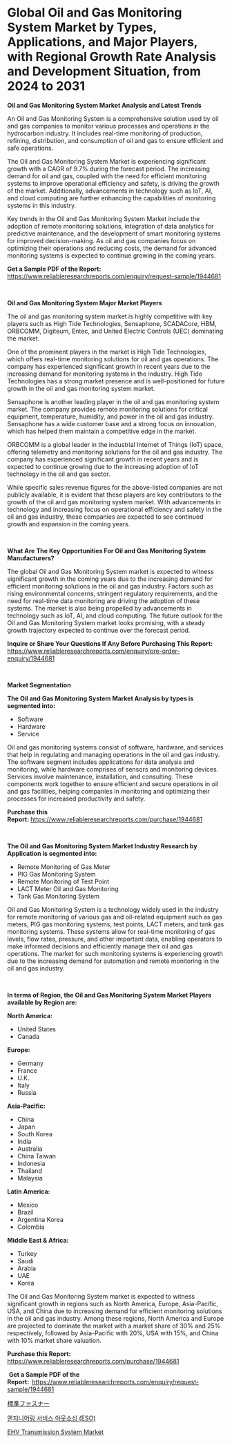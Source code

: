 <p><h1>Global Oil and Gas Monitoring System Market by Types, Applications, and Major Players, with Regional Growth Rate Analysis and Development Situation, from 2024 to 2031</h1></p><p><strong>Oil and Gas Monitoring System Market Analysis and Latest Trends</strong></p>
<p><p>An Oil and Gas Monitoring System is a comprehensive solution used by oil and gas companies to monitor various processes and operations in the hydrocarbon industry. It includes real-time monitoring of production, refining, distribution, and consumption of oil and gas to ensure efficient and safe operations.</p><p>The Oil and Gas Monitoring System Market is experiencing significant growth with a CAGR of 9.7% during the forecast period. The increasing demand for oil and gas, coupled with the need for efficient monitoring systems to improve operational efficiency and safety, is driving the growth of the market. Additionally, advancements in technology such as IoT, AI, and cloud computing are further enhancing the capabilities of monitoring systems in this industry.</p><p>Key trends in the Oil and Gas Monitoring System Market include the adoption of remote monitoring solutions, integration of data analytics for predictive maintenance, and the development of smart monitoring systems for improved decision-making. As oil and gas companies focus on optimizing their operations and reducing costs, the demand for advanced monitoring systems is expected to continue growing in the coming years.</p></p>
<p><strong>Get a Sample PDF of the Report:&nbsp;</strong> <a href="https://www.reliableresearchreports.com/enquiry/request-sample/1944681">https://www.reliableresearchreports.com/enquiry/request-sample/1944681</a></p>
<p>&nbsp;</p>
<p><strong>Oil and Gas Monitoring System Major Market Players</strong></p>
<p><p>The oil and gas monitoring system market is highly competitive with key players such as High Tide Technologies, Sensaphone, SCADACore, HBM, ORBCOMM, Digiteum, Entec, and United Electric Controls (UEC) dominating the market.</p><p>One of the prominent players in the market is High Tide Technologies, which offers real-time monitoring solutions for oil and gas operations. The company has experienced significant growth in recent years due to the increasing demand for monitoring systems in the industry. High Tide Technologies has a strong market presence and is well-positioned for future growth in the oil and gas monitoring system market.</p><p>Sensaphone is another leading player in the oil and gas monitoring system market. The company provides remote monitoring solutions for critical equipment, temperature, humidity, and power in the oil and gas industry. Sensaphone has a wide customer base and a strong focus on innovation, which has helped them maintain a competitive edge in the market.</p><p>ORBCOMM is a global leader in the industrial Internet of Things (IoT) space, offering telemetry and monitoring solutions for the oil and gas industry. The company has experienced significant growth in recent years and is expected to continue growing due to the increasing adoption of IoT technology in the oil and gas sector.</p><p>While specific sales revenue figures for the above-listed companies are not publicly available, it is evident that these players are key contributors to the growth of the oil and gas monitoring system market. With advancements in technology and increasing focus on operational efficiency and safety in the oil and gas industry, these companies are expected to see continued growth and expansion in the coming years.</p></p>
<p>&nbsp;</p>
<p><strong>What Are The Key Opportunities For Oil and Gas Monitoring System Manufacturers?</strong></p>
<p><p>The global Oil and Gas Monitoring System market is expected to witness significant growth in the coming years due to the increasing demand for efficient monitoring solutions in the oil and gas industry. Factors such as rising environmental concerns, stringent regulatory requirements, and the need for real-time data monitoring are driving the adoption of these systems. The market is also being propelled by advancements in technology such as IoT, AI, and cloud computing. The future outlook for the Oil and Gas Monitoring System market looks promising, with a steady growth trajectory expected to continue over the forecast period.</p></p>
<p><strong>Inquire or Share Your Questions If Any Before Purchasing This Report:</strong> <a href="https://www.reliableresearchreports.com/enquiry/pre-order-enquiry/1944681">https://www.reliableresearchreports.com/enquiry/pre-order-enquiry/1944681</a></p>
<p>&nbsp;</p>
<p><strong>Market Segmentation</strong></p>
<p><strong>The Oil and Gas Monitoring System Market Analysis by types is segmented into:</strong></p>
<p><ul><li>Software</li><li>Hardware</li><li>Service</li></ul></p>
<p><p>Oil and gas monitoring systems consist of software, hardware, and services that help in regulating and managing operations in the oil and gas industry. The software segment includes applications for data analysis and monitoring, while hardware comprises of sensors and monitoring devices. Services involve maintenance, installation, and consulting. These components work together to ensure efficient and secure operations in oil and gas facilities, helping companies in monitoring and optimizing their processes for increased productivity and safety.</p></p>
<p><strong>Purchase this Report:&nbsp;</strong><a href="https://www.reliableresearchreports.com/purchase/1944681">https://www.reliableresearchreports.com/purchase/1944681</a></p>
<p>&nbsp;</p>
<p><strong>The Oil and Gas Monitoring System Market Industry Research by Application is segmented into:</strong></p>
<p><ul><li>Remote Monitoring of Gas Meter</li><li>PIG Gas Monitoring System</li><li>Remote Monitoring of Test Point</li><li>LACT Meter Oil and Gas Monitoring</li><li>Tank Gas Monitoring System</li></ul></p>
<p><p>Oil and Gas Monitoring System is a technology widely used in the industry for remote monitoring of various gas and oil-related equipment such as gas meters, PIG gas monitoring systems, test points, LACT meters, and tank gas monitoring systems. These systems allow for real-time monitoring of gas levels, flow rates, pressure, and other important data, enabling operators to make informed decisions and efficiently manage their oil and gas operations. The market for such monitoring systems is experiencing growth due to the increasing demand for automation and remote monitoring in the oil and gas industry.</p></p>
<p>&nbsp;</p>
<p><strong>In terms of Region, the Oil and Gas Monitoring System Market Players available by Region are:</strong></p>
<p>
    <p> <strong> North America: </strong>
        <ul>
            <li>United States</li>
            <li>Canada</li>
        </ul>
        </p> 
    <p> <strong> Europe: </strong>
        <ul>
            <li>Germany</li>
            <li>France</li>
            <li>U.K.</li>
            <li>Italy</li>
            <li>Russia</li>
        </ul>
        </p> 
    <p> <strong> Asia-Pacific: </strong>
        <ul>
            <li>China</li>
            <li>Japan</li>
            <li>South Korea</li>
            <li>India</li>
            <li>Australia</li>
            <li>China Taiwan</li>
            <li>Indonesia</li>
            <li>Thailand</li>
            <li>Malaysia</li>
        </ul>
        </p> 
    <p> <strong> Latin America: </strong>
        <ul>
            <li>Mexico</li>
            <li>Brazil</li>
            <li>Argentina Korea</li>
            <li>Colombia</li>
        </ul>
        </p> 
    <p> <strong> Middle East & Africa: </strong>
        <ul>
            <li>Turkey</li>
            <li>Saudi</li>
            <li>Arabia</li>
            <li>UAE</li>
            <li>Korea</li>
        </ul>
    </p>
    </p>
<p><p>The Oil and Gas Monitoring System market is expected to witness significant growth in regions such as North America, Europe, Asia-Pacific, USA, and China due to increasing demand for efficient monitoring solutions in the oil and gas industry. Among these regions, North America and Europe are projected to dominate the market with a market share of 30% and 25% respectively, followed by Asia-Pacific with 20%, USA with 15%, and China with 10% market share valuation.</p></p>
<p><strong>Purchase this Report: </strong><a href="https://www.reliableresearchreports.com/purchase/1944681">https://www.reliableresearchreports.com/purchase/1944681</a></p>
<p>&nbsp;<strong>Get a Sample PDF of the Report:&nbsp;&nbsp;</strong><a href="https://www.reliableresearchreports.com/enquiry/request-sample/1944681">https://www.reliableresearchreports.com/enquiry/request-sample/1944681</a></p>
<p><strong></strong></p>
<p><p><a href="https://github.com/mreklxf44233/Market-Research-Report-List-1/blob/main/218251216181.md">標準ファスナー</a></p><p><a href="https://github.com/oajzkywllm460/Market-Research-Report-List-1/blob/main/551481115013.md">엔지니어링 서비스 아웃소싱 (ESO)</a></p><p><a href="https://github.com/CliffMedina6/Market-Research-Report-List-4/blob/main/ehv-transmission-system-market.md">EHV Transmission System Market</a></p></p>